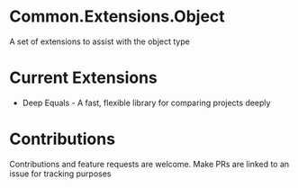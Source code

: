 # Common.Extensions.Object
A set of extensions to assist with the object type

# Current Extensions
* Deep Equals - A fast, flexible library for comparing projects deeply

# Contributions
Contributions and feature requests are welcome. Make PRs are linked to an issue for tracking purposes